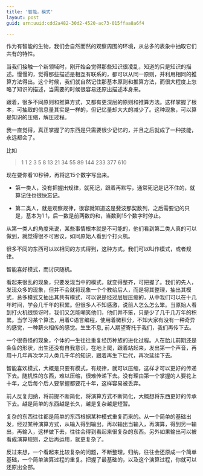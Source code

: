 ```yaml
---
title: '智能，模式'
layout: post
guid: urn:uuid:cdd2a482-30d2-4520-ac73-015ffaa8a6f4

---
```


作为有智能的生物，我们会自然而然的观察周围的环境，从总多的表象中抽取它们共有的特性。

当我们接触一个新领域时，刚开始会觉得那些知识很凌乱，知道的只是知识的描述。慢慢的，觉得那些描述是相互有联系的，都可以从同一原则，并利用相同的推算方法得出。这个时候，我们就自然记住那基本原则和推算方法，而很大程度上忽略了知识的描述，当需要的时候很容易还原出描述本身来。

跟着，很多不同原则和推算方式，又都有更深层的原则和推算方法。这样掌握了根本，可抽取的信息量其实是一样的，但记忆量却大大的减少了。这种现象，可以算是知识的压缩，解压过程。

我一直觉得，真正掌握了的东西是只需要很少记忆的，并且之后就成了一种技能，永远都会了。

比如 
> 1 1 2 3 5 8 13 21 34 55 89 144 233 377 610

现在要你看10秒钟，再将这15个数字写出来。

* 第一类人，没有把握出规律，就死记，跟着再默写，通常死记是记不住的，就算记住也很快忘记。

* 第二类人，就是观察规律，很容就知道这是斐波那契数列，之后需要记的只是，基本为1 1，后一数是前两数的和，当数到15个数字时停止。

从第一类人的角度来说，某些事情根本就是不可能的，他们看到第二类人真的可以做到，就觉得很不可思议，如同原始人看到个打火机。

很多不同的东西可以以相同的方式得到，这种方式，我们可以叫作模式，或者规律。

智能喜好模式，而讨厌随机。

看起来很乱的现象，只要发现当中的模式，就变得整齐，可把握了。我们的先人，发现众多的现象，但并不会就将现象一个个教给后人，而是将其整理，抽出其模式，总多模式又抽出其共有模式，可以说是经过层层压缩的，从中我们可以在十几年时间，学会几千年的积累。但很多人不知感激，说前人怎么怎么笨。当原始人看到打火机很惊讶时，我们又怎能嘲笑他们，他们并不笨，只是少了几千几万年的积累。当学习某个算法，用着C语言编程，使用着微积分，不知大家有没有一种奇异的感觉，一种薪火相传的感觉。生生不息, 前人期望寄托于我们，我们再传下去。

一个很奇怪的现象，个体的一生往往重复经历种族的进化过程。人在胎儿前期还是条鱼的形状，出生还没有自我意识，在地上爬，跟着站起来，发出第一个声音，再用十几年再次学习人类几千年的知识，跟着再生下后代，再次延续下去。

智能喜欢模式，大概是只要有模式，有规律，就可以压缩，这样才可以更好的传递下去。随机性的东西，难以压缩，很难传递下去。没有理由第一个掌握的人要花上十年，之后每个后人要掌握都要花十年，这样容易被丢弃。

前人反复归纳，将前提不断简化，将演算方式不断简化，大概想将东西更好的传承下去。越是简单的东西越是长久，越是复杂越是短暂。

复杂的东西往往都是简单的东西根据某种模式重复而来的。从一个简单的基础出发，经过某种演算方式，从输入得到输出，再以输出当输入，再演算，得到另一输出，再输入，这样做下去，往往会得到看起来很复杂的东西。另外如果输出可以被看成演算规则，之后再运用，就更复杂了。

反过来想，一个看起来比较复杂的问题，不断整理，归纳，往往会还原成一个简单基础，一个简单演算过程的重复。把握了最基础的，以及这个演算过程，你就可以还原出全部。